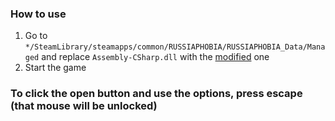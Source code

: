 ### How to use
1. Go to <code>*/SteamLibrary/steamapps/common/RUSSIAPHOBIA/RUSSIAPHOBIA_Data/Managed</code> and replace <code>Assembly-CSharp.dll</code> with the [modified](https://github.com/mopsfl/dnSpy-codes/raw/main/RUSSIAPHOBIA/mod%20menu/Assembly-CSharp.dll) one
2. Start the game


### To click the open button and use the options, press escape (that mouse will be unlocked)
